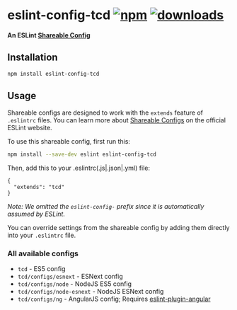 # eslint-config-tcd [![npm][npm-image]][npm-url] [![downloads][downloads-image]][downloads-url]

#### An ESLint [Shareable Config][shareable-configs-url]

## Installation

```bash
npm install eslint-config-tcd
```

## Usage

Shareable configs are designed to work with the `extends` feature of `.eslintrc` files.
You can learn more about
[Shareable Configs][shareable-configs-url] on the
official ESLint website.

To use this shareable config, first run this:

```bash
npm install --save-dev eslint eslint-config-tcd 
```

Then, add this to your .eslintrc(.js|.json|.yml) file:

```
{
  "extends": "tcd"
}
```

*Note: We omitted the `eslint-config-` prefix since it is automatically assumed by ESLint.*

You can override settings from the shareable config by adding them directly into your
`.eslintrc` file.

### All available configs

* `tcd` - ES5 config
* `tcd/configs/esnext` - ESNext config
* `tcd/configs/node` - NodeJS ES5 config
* `tcd/configs/node-esnext` - NodeJS ESNext config
* `tcd/configs/ng` - AngularJS config; Requires [eslint-plugin-angular][eslint-plugin-angular]


[//]: # (URLs)

[//]: # (main)

[npm-image]: https://img.shields.io/npm/v/eslint-config-tcd.svg
[npm-url]: https://npmjs.org/package/eslint-config-tcd
[downloads-image]: https://img.shields.io/npm/dm/eslint-config-tcd.svg
[downloads-url]: https://npmjs.org/package/eslint-config-tcd
[shareable-configs-url]: http://eslint.org/docs/developer-guide/shareable-configs

[//]: # (other)

[eslint-plugin-angular]: https://www.npmjs.com/package/eslint-plugin-angular